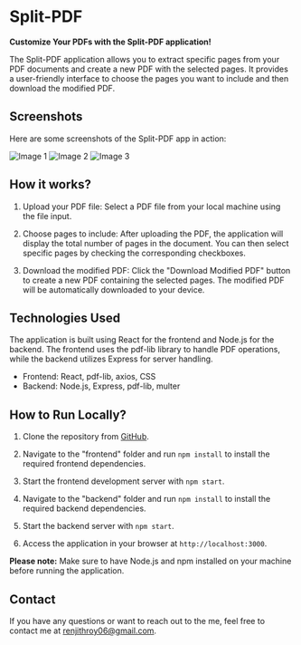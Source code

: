 # Split-PDF

**Customize Your PDFs with the Split-PDF application!**

The Split-PDF application allows you to extract specific pages from your PDF documents and create a new PDF with the selected pages. It provides a user-friendly interface to choose the pages you want to include and then download the modified PDF.

## Screenshots

Here are some screenshots of the Split-PDF app in action:

![Image 1](https://i.imgur.com/m2hel3l.gif)
![Image 2](https://i.imgur.com/PFdKBir.png)
![Image 3](https://i.imgur.com/ZRHvj7S.png)

## How it works?

1. Upload your PDF file: Select a PDF file from your local machine using the file input.

2. Choose pages to include: After uploading the PDF, the application will display the total number of pages in the document. You can then select specific pages by checking the corresponding checkboxes.

3. Download the modified PDF: Click the "Download Modified PDF" button to create a new PDF containing the selected pages. The modified PDF will be automatically downloaded to your device.

## Technologies Used

The application is built using React for the frontend and Node.js for the backend. The frontend uses the pdf-lib library to handle PDF operations, while the backend utilizes Express for server handling.

- Frontend: React, pdf-lib, axios, CSS
- Backend: Node.js, Express, pdf-lib, multer

## How to Run Locally?

1. Clone the repository from [GitHub](https://github.com/renjithroy/Split-PDF.git).

2. Navigate to the "frontend" folder and run `npm install` to install the required frontend dependencies.

3. Start the frontend development server with `npm start`.

4. Navigate to the "backend" folder and run `npm install` to install the required backend dependencies.

5. Start the backend server with `npm start`.

6. Access the application in your browser at `http://localhost:3000`.

**Please note:** Make sure to have Node.js and npm installed on your machine before running the application.

## Contact

If you have any questions or want to reach out to the me, feel free to contact me at [renjithroy06@gmail.com](mailto:renjithroy06@gmail.com).